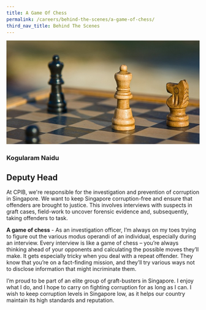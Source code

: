 ```yaml
---
title: A Game Of Chess
permalink: /careers/behind-the-scenes/a-game-of-chess/
third_nav_title: Behind The Scenes
---
```


<img src="/images/careers_chess.jpg" alt="a game of chess">

### **Kogularam Naidu**
## **Deputy Head**

At CPIB, we're responsible for the investigation and prevention of corruption in Singapore. We want to keep Singapore corruption-free and ensure that offenders are brought to justice. This involves interviews with suspects in graft cases, field-work to uncover forensic evidence and, subsequently, taking offenders to task.

**A game of chess** - As an investigation officer, I’m always on my toes trying to figure out the various modus operandi of an individual, especially during an interview. Every interview is like a game of chess – you’re always thinking ahead of your opponents and calculating the possible moves they’ll make. It gets especially tricky when you deal with a repeat offender. They know that you’re on a fact-finding mission, and they’ll try various ways not to disclose information that might incriminate them.

I’m proud to be part of an elite group of graft-busters in Singapore.  I enjoy what I do, and I hope to carry on fighting corruption for as long as I can. I wish to keep corruption levels in Singapore low, as it helps our country maintain its high standards and reputation.

